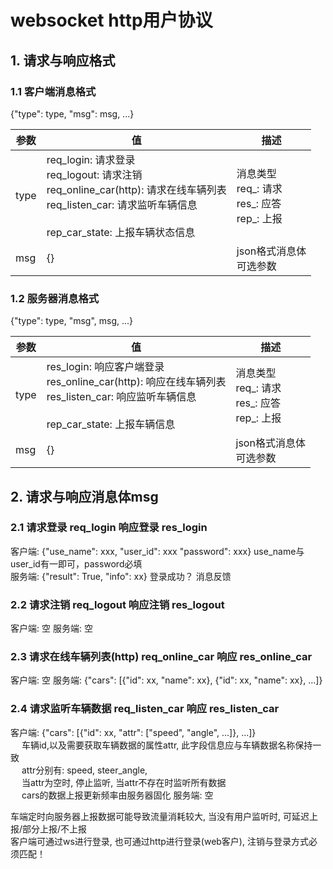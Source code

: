 # websocket http用户协议 

## 1. 请求与响应格式
### 1.1 客户端消息格式
{"type": type, "msg": msg, ...}

|  参数    | 值  |  描述  |
|  ----  | ----  | --- |
| type  | req_login: 请求登录</br>req_logout: 请求注销</br>req_online_car(http): 请求在线车辆列表</br>req_listen_car: 请求监听车辆信息   </br></br>rep_car_state: 上报车辆状态信息| 消息类型</br>req_: 请求</br>res_: 应答</br>rep_: 上报|
| msg  | {} | json格式消息体</br>可选参数|

### 1.2 服务器消息格式 
{"type": type, "msg", msg, ...}

|  参数    | 值  |  描述  |
|  ----  | ----  | --- |
| type  | res_login: 响应客户端登录</br>res_online_car(http): 响应在线车辆列表</br>res_listen_car: 响应监听车辆信息</br></br>rep_car_state: 上报车辆信息| 消息类型</br>req_: 请求</br>res_: 应答</br>rep_: 上报|
| msg  | {} | json格式消息体</br>可选参数|

## 2. 请求与响应消息体msg
### 2.1 请求登录 req_login 响应登录 res_login
客户端: {"use_name": xxx, "user_id": xxx "password": xxx}  use_name与user_id有一即可，password必填\
服务端: {"result": True, "info": xx} 登录成功？ 消息反馈

### 2.2 请求注销 req_logout 响应注销 res_logout
客户端: 空
服务端: 空

### 2.3 请求在线车辆列表(http) req_online_car 响应 res_online_car
客户端: 空
服务端: {"cars": [{"id": xx, "name": xx}, {"id": xx, "name": xx}, ...]}

### 2.4 请求监听车辆数据 req_listen_car 响应 res_listen_car
客户端: {"cars": [{"id": xx, "attr": ["speed", "angle", ...]}, ...]}\
&emsp; 车辆id,以及需要获取车辆数据的属性attr, 此字段信息应与车辆数据名称保持一致\
&emsp; attr分别有: speed, steer_angle,  \
&emsp; 当attr为空时, 停止监听, 当attr不存在时监听所有数据\
&emsp; cars的数据上报更新频率由服务器固化
服务端: 空

车端定时向服务器上报数据可能导致流量消耗较大, 当没有用户监听时, 可延迟上报/部分上报/不上报\
客户端可通过ws进行登录, 也可通过http进行登录(web客户), 注销与登录方式必须匹配！